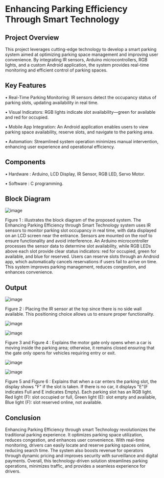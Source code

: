 
# Enhancing Parking Efficiency Through Smart Technology

## Project Overview

This project leverages cutting-edge technology to develop a smart parking system aimed at optimizing parking space management and improving user convenience. By integrating IR sensors, Arduino microcontrollers, RGB lights, and a custom Android application, the system provides real-time monitoring and efficient control of parking spaces.
## Key Features
• Real-Time Parking Monitoring: IR sensors detect the occupancy status of parking slots, updating availability in real time.

• Visual Indicators: RGB lights indicate slot availability—green for available and red for occupied.

• Mobile App Integration: An Android application enables users to view parking space availability, reserve slots, and navigate to the parking area.

• Automation: Streamlined system operation minimizes manual intervention, enhancing user experience and operational efficiency.
## Components

• Hardware : Arduino, LCD Display, IR Sensor, RGB LED, Servo Motor.

• Software :  C programming.

## Block Diagram

![image](https://github.com/user-attachments/assets/393ef341-b2f8-442a-8894-a8dd2ee75217)

Figure 1 : illustrates the block diagram of the proposed system. The Enhancing Parking Efficiency through Smart Technology system uses IR sensors to monitor parking slot occupancy in real time, with data displayed on an LCD screen near the entrance. Sensors are mounted on the roof to ensure functionality and avoid interference. An Arduino microcontroller processes the sensor data to determine slot availability, while RGB LEDs above each slot provide clear status indicators: red for occupied, green for available, and blue for reserved. Users can reserve slots through an Android app, which automatically cancels reservations if users fail to arrive on time. This system improves parking management, reduces congestion, and enhances convenience.

## Output

![image](https://github.com/user-attachments/assets/b125da86-f072-48dd-b3e9-d4aa1334af53)

Figure 2 : Placing the IR sensor at the top since there is no side wall available. This positioning choice allows us to ensure proper functionality.

![image](https://github.com/user-attachments/assets/ec7ef1da-b8e0-4d04-bc64-97a283176865)

![image](https://github.com/user-attachments/assets/948cf0a3-bb52-488d-b824-0d88529a75f4)

Figure 3 and Figure 4 : Explains the motor gate only opens when a car is moving inside the parking area; otherwise, it remains closed ensuring that the gate only opens for vehicles requiring entry or exit. 

![image](https://github.com/user-attachments/assets/3691506b-af74-4b66-9bb2-6f650c3536c0)

![image](https://github.com/user-attachments/assets/bb5170d9-f121-4d5e-93cc-fcec6ead8113)

Figure 5 and Figure 6 : Explains that when a car enters the parking slot, the display shows "F" if the slot is taken. If there is no car, it displays "E"(F indicates Full and E indicates Empty). Each parking slot has an RGB light. Red light (F): slot occupied or full, Green light (E): slot empty and available, Blue light (F): slot reserved online, not available.
## Conclusion

Enhancing Parking Efficiency through smart Technology revolutionizes the traditional parking experience. It optimizes parking space utilization, reduces congestion, and enhances user convenience. With real-time monitoring, drivers can easily locate and reserve parking spaces online, reducing search time. The system also boosts revenue for operators through dynamic pricing and improves security with surveillance and digital payments. Overall, this technology-driven solution streamlines parking operations, minimizes traffic, and provides a seamless experience for drivers.